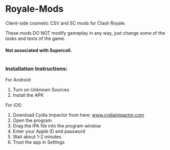 # Royale-Mods
Client-side cosmetic CSV and SC mods for Clash Royale.

These mods DO NOT modify gameplay in any way, just change some of the looks and texts of the game. 

#### Not associated with Supercell.
#
### Installation Instructions:
For Android:
1. Turn on Unknown Sources
2. Install the APK

For iOS:
1. Download Cydia Impactor from here: www.cydiaimpactor.com
2. Open the program
3. Drag the IPA file into the program window
4. Enter your Apple ID and password
5. Wait about 1-2 minutes
6. Trust the app in Settings
